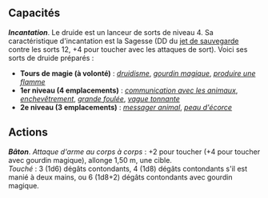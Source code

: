 ## Capacités
_**Incantation**_. Le druide est un lanceur de sorts de niveau 4. Sa caractéristique d'incantation est la Sagesse (DD du [jet de sauvegarde](/utiliser-les-caracteristiques/#jets-de-sauvegarde) contre les sorts 12, +4 pour toucher avec les attaques de sort). Voici ses sorts de druide préparés :
* **Tours de magie (à volonté)** : [_druidisme_](/grimoire/druidisme/), [_gourdin magique_](/grimoire/gourdin-magique/), [_produire une flamme_](/grimoire/produire-une-flamme/)
* **1er niveau (4 emplacements)** : [_communication avec les animaux_](/grimoire/communication-avec-les-animaux/), [_enchevêtrement_](/grimoire/enchevetrement/), [_grande foulée_](/grimoire/grande-foulee), [_vague tonnante_](/grimoire/vague-tonnante/)
* **2e niveau (3 emplacements)** : [_messager animal_](/grimoire/messager-animal/), [_peau d'écorce_](/grimoire/peau-d-ecorce/)

## Actions
_**Bâton**_. _Attaque d'arme au corps à corps_ : +2 pour toucher (+4 pour toucher avec gourdin magique), allonge 1,50 m, une cible.  
_Touché_ : 3 (1d6) dégâts contondants, 4 (1d8) dégâts contondants s'il est manié à deux mains, ou 6 (1d8+2) dégâts contondants avec gourdin magique.
